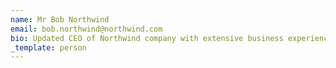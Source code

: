 ```yaml
---
name: Mr Bob Northwind
email: bob.northwind@northwind.com
bio: Updated CEO of Northwind company with extensive business experience
_template: person
---
```


